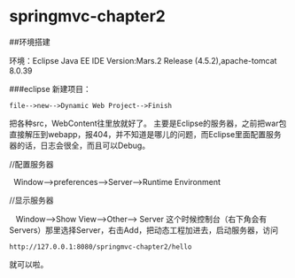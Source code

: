 
# springmvc-chapter2
##环境搭建

环境：Eclipse Java EE IDE Version:Mars.2 Release (4.5.2),apache-tomcat 8.0.39

###eclipse
新建项目：

    file-->new-->Dynamic Web Project-->Finish
把各种src，WebContent往里放就好了。
主要是Eclipse的服务器，之前把war包直接解压到webapp，报404，并不知道是哪儿的问题，而Eclipse里面配置服务器的话，日志会很全，而且可以Debug。

//配置服务器

    Window-->preferences-->Server-->Runtime Environment

//显示服务器

    Window-->Show View-->Other--> Server
这个时候控制台（右下角会有Servers）那里选择Server，右击Add，把动态工程加进去，启动服务器，访问

    http://127.0.0.1:8080/springmvc-chapter2/hello
就可以啦。
